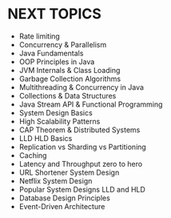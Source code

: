 # NEXT TOPICS
- Rate limiting
- Concurrency & Parallelism
- Java Fundamentals
- OOP Principles in Java
- JVM Internals & Class Loading
- Garbage Collection Algorithms
- Multithreading & Concurrency in Java
- Collections & Data Structures
- Java Stream API & Functional Programming
- System Design Basics
- High Scalability Patterns
- CAP Theorem & Distributed Systems
- LLD HLD Basics
- Replication vs Sharding vs Partitioning
- Caching
- Latency and Throughput zero to hero
- URL Shortener System Design
- Netflix System Design
- Popular System Designs LLD and HLD
- Database Design Principles
- Event-Driven Architecture